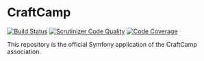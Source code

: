 CraftCamp
===========
[![Build Status](https://travis-ci.org/CraftCamp/official-website.svg?branch=master)](https://travis-ci.org/CraftCamp/official-website)
[![Scrutinizer Code Quality](https://scrutinizer-ci.com/g/CraftCamp/official-website/badges/quality-score.png?b=master)](https://scrutinizer-ci.com/g/CraftCamp/official-website/?branch=master)
[![Code Coverage](https://scrutinizer-ci.com/g/CraftCamp/official-website/badges/coverage.png?b=master)](https://scrutinizer-ci.com/g/CraftCamp/official-website/?branch=master)

This repository is the official Symfony application of the CraftCamp association.
